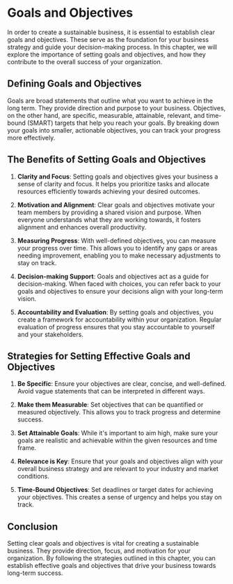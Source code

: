 Goals and Objectives
=============================

In order to create a sustainable business, it is essential to establish clear goals and objectives. These serve as the foundation for your business strategy and guide your decision-making process. In this chapter, we will explore the importance of setting goals and objectives, and how they contribute to the overall success of your organization.

Defining Goals and Objectives
-----------------------------

Goals are broad statements that outline what you want to achieve in the long term. They provide direction and purpose to your business. Objectives, on the other hand, are specific, measurable, attainable, relevant, and time-bound (SMART) targets that help you reach your goals. By breaking down your goals into smaller, actionable objectives, you can track your progress more effectively.

The Benefits of Setting Goals and Objectives
--------------------------------------------

1. **Clarity and Focus**: Setting goals and objectives gives your business a sense of clarity and focus. It helps you prioritize tasks and allocate resources efficiently towards achieving your desired outcomes.

2. **Motivation and Alignment**: Clear goals and objectives motivate your team members by providing a shared vision and purpose. When everyone understands what they are working towards, it fosters alignment and enhances overall productivity.

3. **Measuring Progress**: With well-defined objectives, you can measure your progress over time. This allows you to identify any gaps or areas needing improvement, enabling you to make necessary adjustments to stay on track.

4. **Decision-making Support**: Goals and objectives act as a guide for decision-making. When faced with choices, you can refer back to your goals and objectives to ensure your decisions align with your long-term vision.

5. **Accountability and Evaluation**: By setting goals and objectives, you create a framework for accountability within your organization. Regular evaluation of progress ensures that you stay accountable to yourself and your stakeholders.

Strategies for Setting Effective Goals and Objectives
-----------------------------------------------------

1. **Be Specific**: Ensure your objectives are clear, concise, and well-defined. Avoid vague statements that can be interpreted in different ways.

2. **Make them Measurable**: Set objectives that can be quantified or measured objectively. This allows you to track progress and determine success.

3. **Set Attainable Goals**: While it's important to aim high, make sure your goals are realistic and achievable within the given resources and time frame.

4. **Relevance is Key**: Ensure that your goals and objectives align with your overall business strategy and are relevant to your industry and market conditions.

5. **Time-Bound Objectives**: Set deadlines or target dates for achieving your objectives. This creates a sense of urgency and helps you stay on track.

Conclusion
----------

Setting clear goals and objectives is vital for creating a sustainable business. They provide direction, focus, and motivation for your organization. By following the strategies outlined in this chapter, you can establish effective goals and objectives that drive your business towards long-term success.
